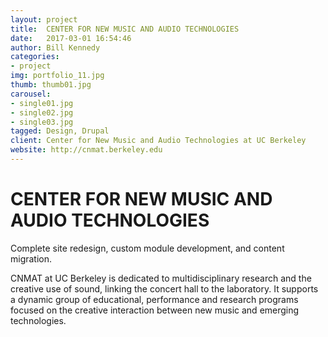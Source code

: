```yaml
---
layout: project
title:  CENTER FOR NEW MUSIC AND AUDIO TECHNOLOGIES
date:   2017-03-01 16:54:46
author: Bill Kennedy
categories:
- project
img: portfolio_11.jpg
thumb: thumb01.jpg
carousel:
- single01.jpg
- single02.jpg
- single03.jpg
tagged: Design, Drupal
client: Center for New Music and Audio Technologies at UC Berkeley
website: http://cnmat.berkeley.edu
---
```

# CENTER FOR NEW MUSIC AND AUDIO TECHNOLOGIES

Complete site redesign, custom module development, and content migration.

CNMAT at UC Berkeley is dedicated to multidisciplinary research and the creative use of sound, linking the concert hall to the laboratory. It supports a dynamic group of educational, performance and research programs focused on the creative interaction between new music and emerging technologies.